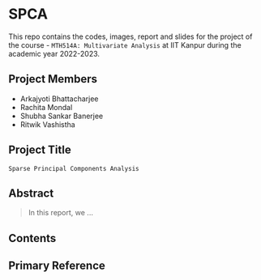 # SPCA

This repo contains the codes, images, report and slides for the project of the course - `MTH514A: Multivariate Analysis` at IIT Kanpur during the academic year 2022-2023.

## Project Members
  - Arkajyoti Bhattacharjee 
  - Rachita Mondal
  - Shubha Sankar Banerjee
  - Ritwik Vashistha

## Project Title
`Sparse Principal Components Analysis`

## Abstract
> In this report, we ...

## Contents

## Primary Reference

